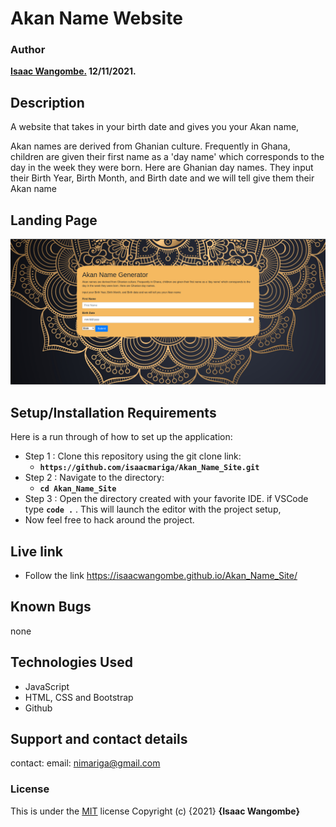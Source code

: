 # Akan Name Website

### Author

**[Isaac Wangombe.](https://github.com/isaacmariga) 12/11/2021.**


## Description
A website that takes in your birth date and gives you your Akan name, 

Akan names are derived from Ghanian culture. Frequently in Ghana, children are given their first name as a 'day name' which corresponds to the day in the week they were born. Here are Ghanian day names. They input their Birth Year, Birth Month, and Birth date and we will tell give them their Akan name


## Landing Page
![Alt text](/static/images/akan.png)




## Setup/Installation Requirements


Here is a run through of how to set up the application:

- Step 1 : Clone this repository using the git clone link:
  - **`https://github.com/isaacmariga/Akan_Name_Site.git`**
- Step 2 : Navigate to the directory:
  - **`cd Akan_Name_Site`**
- Step 3 : Open the directory created with your favorite IDE. if VSCode type **`code .`** . This will launch the editor with the project setup,
- Now feel free to hack around the project.
## Live link
* Follow the link https://isaacwangombe.github.io/Akan_Name_Site/

## Known Bugs
none

## Technologies Used
- JavaScript
- HTML, CSS and Bootstrap
- Github

## Support and contact details
contact: email: nimariga@gmail.com
### License
This is under the [MIT](licence) license
Copyright (c) {2021} **{Isaac Wangombe}**
